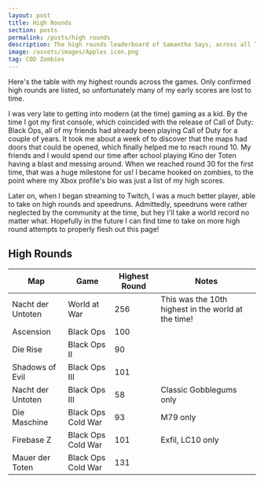 ```yaml
---
layout: post
title: High Rounds
section: posts
permalink: /posts/high rounds
description: The high rounds leaderboard of Samantha Says, across all Treyarch Call of Duty titles.
image: /assets/images/Apples icon.png
tag: COD Zombies
---
```


Here's the table with my highest rounds across the games. Only confirmed high rounds are listed, so unfortunately many of my early scores are lost to time.

I was very late to getting into modern (at the time) gaming as a kid. By the time I got my first console, which coincided with the release of Call of Duty: Black Ops, all of my friends had already been playing Call of Duty for a couple of years. It took me about a week of to discover that the maps had doors that could be opened, which finally helped me to reach round 10. My friends and I would spend our time after school playing Kino der Toten having a blast and messing around. When we reached round 30 for the first time, that was a huge milestone for us! I became hooked on zombies, to the point where my Xbox profile's bio was just a list of my high scores.

Later on, when I began streaming to Twitch, I was a much better player, able to take on high rounds and speedruns. Admittedly, speedruns were rather neglected by the community at the time, but hey I'll take a world record no matter what. Hopefully in the future I can find time to take on more high round attempts to properly flesh out this page!

<h2>High Rounds</h2>

<table class="modlist">
    <thead>
    <tr>
        <th>Map</th>
        <th>Game</th>
        <th>Highest Round</th>
        <th>Notes</th>
    </tr>
    </thead>
    <tr>
        <td>Nacht der Untoten</td>
        <td>World at War</td>
        <td>256</td>
        <td>This was the 10th highest in the world at the time!</td>
    </tr>
    <tr>
        <td>Ascension</td>
        <td>Black Ops</td>
        <td>100</td>
        <td></td>
    </tr>
    <tr>
        <td>Die Rise</td>
        <td>Black Ops II</td>
        <td>90</td>
        <td></td>
    </tr>
    <tr>
        <td>Shadows of Evil</td>
        <td>Black Ops III</td>
        <td>101</td>
        <td></td>
    </tr>
    <tr>
        <td>Nacht der Untoten</td>
        <td>Black Ops III</td>
        <td>58</td>
        <td>Classic Gobblegums only</td>
    </tr>
    <tr>
        <td>Die Maschine</td>
        <td>Black Ops Cold War</td>
        <td>93</td>
        <td>M79 only</td>
    </tr>
    <tr>
        <td>Firebase Z</td>
        <td>Black Ops Cold War</td>
        <td>101</td>
        <td>Exfil, LC10 only</td>
    </tr>
    <tr>
        <td>Mauer der Toten</td>
        <td>Black Ops Cold War</td>
        <td>131</td>
        <td></td>
    </tr>
</table>